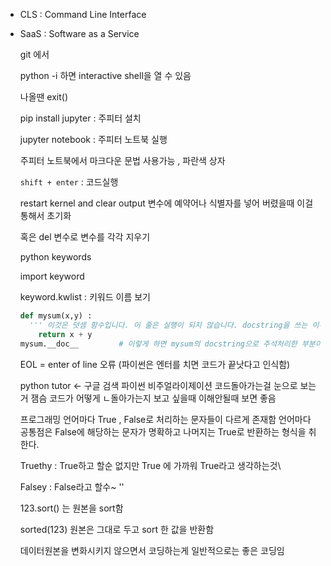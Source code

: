 - CLS : Command Line Interface

- SaaS : Software as a Service

  

  git 에서 

  python -i 하면 interactive shell을 열 수 있음

  나올땐 exit()

  

  pip install jupyter : 주피터 설치

  jupyter notebook : 주피터 노트북 실행

  주피터 노트북에서 마크다운 문법 사용가능 , 파란색 상자

  `shift + enter`  : 코드실행

  restart kernel and clear output 변수에 예약어나 식별자를 넣어 버렸을때  이걸 통해서 초기화

  혹은 del 변수로 변수를 각각 지우기

  python keywords

  

  import keyword 

  keyword.kwlist : 키워드 이름 보기

  

  ```python
  def mysum(x,y) :
  	''' 이것은 덧셈 함수입니다. 이 줄은 실행이 되지 않습니다. docstring을 쓰는 이유는 __doc__ 때문입니다 '''
      return x + y
  mysum.__doc__   		# 이렇게 하면 mysum의 docstring으로 주석처리한 부분이 설명으로 나타남
  ```

  

  

  EOL = enter of line 오류 (파이썬은 엔터를 치면 코드가 끝낫다고 인식함)

  

  python tutor <- 구글 검색 파이썬 비주얼라이제이션 코드돌아가는걸 눈으로 보는거 잼슴 코드가 어떻게 ㄴ돌아가는지 보고 싶을때 이해안될때 보면 좋음

  프로그래밍 언어마다 True , False로 처리하는 문자들이 다르게 존재함 언어마다 공통점은 False에 해당하는 문자가 명확하고 나머지는 True로 반환하는 형식을 취한다. 

  Truethy : True하고 할순 없지만 True 에 가까워 True라고 생각하는것\

  Falsey : False라고 할수~ ''

  

  123.sort() 는 원본을 sort함

  sorted(123) 원본은 그대로 두고 sort 한 값을 반환함

  데이터원본을 변화시키지 않으면서 코딩하는게 일반적으로는 좋은 코딩임

  

  

  

  

  

  

  